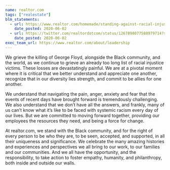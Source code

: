 ```yaml
---
name: realtor.com
tags: ["realestate"]
blm_statements:
  - url: https://www.realtor.com/homemade/standing-against-racial-injustice/
    date_posted: 2020-06-02
  - url: https://twitter.com/realtordotcom/status/1267898077588979714?s=20
    date_posted: 2020-06-02
exec_team_url: https://www.realtor.com/about/leadership
---
```


We grieve the killing of George Floyd, alongside the Black community, and the world, as we continue to grieve an already too long list of racial injustice victims. These losses are devastatingly painful. We are at a pivotal moment where it is critical that we better understand and appreciate one another, recognize that in our diversity lies strength, and commit to be allies for one another.

We understand that navigating the pain, anger, anxiety and fear that the events of recent days have brought forward is tremendously challenging. We also understand that we don’t have all the answers, and frankly, many of us can’t know what it’s like to be faced with systemic racism every day of our lives. But we are committed to moving forward together, providing our employees the resources they need, and being a force for change.

At realtor.com, we stand with the Black community, and for the right of every person to be who they are, to be seen, accepted, and supported, in all their uniqueness and significance. We celebrate the many amazing histories and experiences and perspectives we all bring to our work, to our families and our communities. And we all have the opportunity, and the responsibility, to take action to foster empathy, humanity, and philanthropy, both inside and outside our walls.

